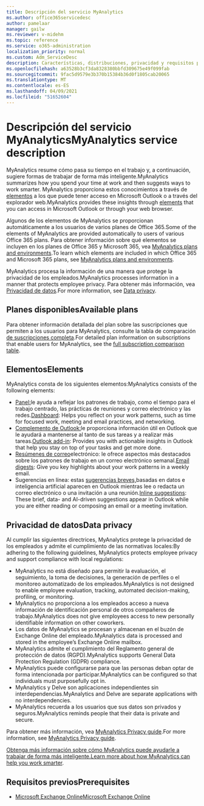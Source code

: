 ```yaml
---
title: Descripción del servicio MyAnalytics
ms.author: office365servicedesc
author: pamelaar
manager: gailw
ms.reviewer: v-midehm
ms.topic: reference
ms.service: o365-administration
localization_priority: normal
ms.custom: Adm_ServiceDesc
description: Características, distribuciones, privacidad y requisitos previos de MyAnalytics
ms.openlocfilehash: a63528b3cf3da8328380bbfd309675e49f099fab
ms.sourcegitcommit: 9fac5d9579e3b370b15384b36d0f1805cab20065
ms.translationtype: MT
ms.contentlocale: es-ES
ms.lasthandoff: 04/09/2021
ms.locfileid: "51652604"
---
```

# <a name="myanalytics-service-description"></a><span data-ttu-id="b7d20-103">Descripción del servicio MyAnalytics</span><span class="sxs-lookup"><span data-stu-id="b7d20-103">MyAnalytics service description</span></span>

<span data-ttu-id="b7d20-104">MyAnalytics resume cómo pasa su tiempo en el trabajo y, a continuación, sugiere formas de trabajar de forma más inteligente.</span><span class="sxs-lookup"><span data-stu-id="b7d20-104">MyAnalytics summarizes how you spend your time at work and then suggests ways to work smarter.</span></span> <span data-ttu-id="b7d20-105">MyAnalytics proporciona estos conocimientos a través de [elementos](#elements) a los que puede tener acceso en Microsoft Outlook o a través del explorador web.</span><span class="sxs-lookup"><span data-stu-id="b7d20-105">MyAnalytics provides these insights through [elements](#elements) that you can access in Microsoft Outlook or through your web browser.</span></span>

<span data-ttu-id="b7d20-106">Algunos de los elementos de MyAnalytics se proporcionan automáticamente a los usuarios de varios planes de Office 365.</span><span class="sxs-lookup"><span data-stu-id="b7d20-106">Some of the elements of MyAnalytics are provided automatically to users of various Office 365 plans.</span></span> <span data-ttu-id="b7d20-107">Para obtener información sobre qué elementos se incluyen en los planes de Office 365 y Microsoft 365, vea [MyAnalytics plans and environments](/workplace-analytics/myanalytics/overview/plans-environments).</span><span class="sxs-lookup"><span data-stu-id="b7d20-107">To learn which elements are included in which Office 365 and Microsoft 365 plans, see [MyAnalytics plans and environments](/workplace-analytics/myanalytics/overview/plans-environments).</span></span>  

<span data-ttu-id="b7d20-108">MyAnalytics procesa la información de una manera que protege la privacidad de los empleados.</span><span class="sxs-lookup"><span data-stu-id="b7d20-108">MyAnalytics processes information in a manner that protects employee privacy.</span></span> <span data-ttu-id="b7d20-109">Para obtener más información, vea [Privacidad de datos](#data-privacy).</span><span class="sxs-lookup"><span data-stu-id="b7d20-109">For more information, see [Data privacy](#data-privacy).</span></span>

## <a name="available-plans"></a><span data-ttu-id="b7d20-110">Planes disponibles</span><span class="sxs-lookup"><span data-stu-id="b7d20-110">Available plans</span></span>

<span data-ttu-id="b7d20-111">Para obtener información detallada del plan sobre las suscripciones que permiten a los usuarios para MyAnalytics, consulte la tabla de comparación [de suscripciones completa](https://go.microsoft.com/fwlink/?linkid=2139145).</span><span class="sxs-lookup"><span data-stu-id="b7d20-111">For detailed plan information on subscriptions that enable users for MyAnalytics, see the [full subscription comparison table](https://go.microsoft.com/fwlink/?linkid=2139145).</span></span>

## <a name="elements"></a><span data-ttu-id="b7d20-112">Elementos</span><span class="sxs-lookup"><span data-stu-id="b7d20-112">Elements</span></span>

<span data-ttu-id="b7d20-113">MyAnalytics consta de los siguientes elementos:</span><span class="sxs-lookup"><span data-stu-id="b7d20-113">MyAnalytics consists of the following elements:</span></span>

* <span data-ttu-id="b7d20-114">[Panel:](/workplace-analytics/myanalytics/use/dashboard-2)le ayuda a reflejar los patrones de trabajo, como el tiempo para el trabajo centrado, las prácticas de reuniones y correo electrónico y las redes.</span><span class="sxs-lookup"><span data-stu-id="b7d20-114">[Dashboard](/workplace-analytics/myanalytics/use/dashboard-2): Helps you reflect on your work patterns, such as time for focused work, meeting and email practices, and networking.</span></span>
* <span data-ttu-id="b7d20-115">[Complemento de Outlook:](/workplace-analytics/myanalytics/use/add-in)le proporciona información útil en Outlook que le ayudará a mantenerse al tanto de sus tareas y a realizar más tareas.</span><span class="sxs-lookup"><span data-stu-id="b7d20-115">[Outlook add-in](/workplace-analytics/myanalytics/use/add-in): Provides you with actionable insights in Outlook that help you stay on top of your tasks and get more done.</span></span>
* <span data-ttu-id="b7d20-116">[Resúmenes de correo](/workplace-analytics/myanalytics/use/email-digest-2)electrónico: le ofrece aspectos más destacados sobre los patrones de trabajo en un correo electrónico semanal.</span><span class="sxs-lookup"><span data-stu-id="b7d20-116">[Email digests](/workplace-analytics/myanalytics/use/email-digest-2): Give you key highlights about your work patterns in a weekly email.</span></span>
* <span data-ttu-id="b7d20-117">Sugerencias en línea: estas [sugerencias breves,](/workplace-analytics/myanalytics/use/mya-notifications)basadas en datos e inteligencia artificial aparecen en Outlook mientras lee o redacta un correo electrónico o una invitación a una reunión.</span><span class="sxs-lookup"><span data-stu-id="b7d20-117">[Inline suggestions](/workplace-analytics/myanalytics/use/mya-notifications): These brief, data- and AI-driven suggestions appear in Outlook while you are either reading or composing an email or a meeting invitation.</span></span>

## <a name="data-privacy"></a><span data-ttu-id="b7d20-118">Privacidad de datos</span><span class="sxs-lookup"><span data-stu-id="b7d20-118">Data privacy</span></span>

<span data-ttu-id="b7d20-119">Al cumplir las siguientes directrices, MyAnalytics protege la privacidad de los empleados y admite el cumplimiento de las normativas locales:</span><span class="sxs-lookup"><span data-stu-id="b7d20-119">By adhering to the following guidelines, MyAnalytics protects employee privacy and support compliance with local regulations:</span></span>

* <span data-ttu-id="b7d20-120">MyAnalytics no está diseñado para permitir la evaluación, el seguimiento, la toma de decisiones, la generación de perfiles o el monitoreo automatizado de los empleados.</span><span class="sxs-lookup"><span data-stu-id="b7d20-120">MyAnalytics is not designed to enable employee evaluation, tracking, automated decision-making, profiling, or monitoring.</span></span>
* <span data-ttu-id="b7d20-121">MyAnalytics no proporciona a los empleados acceso a nueva información de identificación personal de otros compañeros de trabajo.</span><span class="sxs-lookup"><span data-stu-id="b7d20-121">MyAnalytics does not give employees access to new personally identifiable information on other coworkers.</span></span>
* <span data-ttu-id="b7d20-122">Los datos de MyAnalytics se procesan y almacenan en el buzón de Exchange Online del empleado.</span><span class="sxs-lookup"><span data-stu-id="b7d20-122">MyAnalytics data is processed and stored in the employee’s Exchange Online mailbox.</span></span>
* <span data-ttu-id="b7d20-123">MyAnalytics admite el cumplimiento del Reglamento general de protección de datos (RGPD).</span><span class="sxs-lookup"><span data-stu-id="b7d20-123">MyAnalytics supports General Data Protection Regulation (GDPR) compliance.</span></span>
* <span data-ttu-id="b7d20-124">MyAnalytics puede configurarse para que las personas deban optar de forma intencionada por participar.</span><span class="sxs-lookup"><span data-stu-id="b7d20-124">MyAnalytics can be configured so that individuals must purposefully opt in.</span></span>
* <span data-ttu-id="b7d20-125">MyAnalytics y Delve son aplicaciones independientes sin interdependencias.</span><span class="sxs-lookup"><span data-stu-id="b7d20-125">MyAnalytics and Delve are separate applications with no interdependencies.</span></span>
* <span data-ttu-id="b7d20-126">MyAnalytics recuerda a los usuarios que sus datos son privados y seguros.</span><span class="sxs-lookup"><span data-stu-id="b7d20-126">MyAnalytics reminds people that their data is private and secure.</span></span>

<span data-ttu-id="b7d20-127">Para obtener más información, vea [MyAnalytics Privacy guide](/workplace-analytics/myanalytics/overview/privacy-guide).</span><span class="sxs-lookup"><span data-stu-id="b7d20-127">For more information, see [MyAnalytics Privacy guide](/workplace-analytics/myanalytics/overview/privacy-guide).</span></span>

<span data-ttu-id="b7d20-128">[Obtenga más información sobre cómo MyAnalytics puede ayudarle a trabajar de forma más inteligente.](https://products.office.com/business/myanalytics-personal-analytics)</span><span class="sxs-lookup"><span data-stu-id="b7d20-128">[Learn more about how MyAnalytics can help you work smarter](https://products.office.com/business/myanalytics-personal-analytics).</span></span>

## <a name="prerequisites"></a><span data-ttu-id="b7d20-129">Requisitos previos</span><span class="sxs-lookup"><span data-stu-id="b7d20-129">Prerequisites</span></span>

* [<span data-ttu-id="b7d20-130">Microsoft Exchange Online</span><span class="sxs-lookup"><span data-stu-id="b7d20-130">Microsoft Exchange Online</span></span>](./exchange-online-service-description/exchange-online-service-description.md)